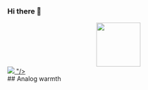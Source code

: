 ### Hi there 👋
<div id="header" align="center">
  <img src="https://github.com/JustCoolDude/JustCoolDude/blob/123/img/im2.png" width="100"/>
</div>
<div id="badges">
  <a href="your-linkedin-URL">
    <img src="<!-- Put this script tag to the <head> of your page -->
<script type="text/javascript" src="https://vk.com/js/api/share.js?95" charset="windows-1251"></script>

<!-- Put this script tag to the place, where the Share button will be -->
<script type="text/javascript"><!--
document.write(VK.Share.button(false,{type: "round_nocount", text: "Сохранить"}));
--></script>"/>
  </a>
  
</div>
## Analog warmth
<!--
**JustCoolDude/JustCoolDude** is a ✨ _special_ ✨ repository because its `README.md` (this file) appears on your GitHub profile.

Here are some ideas to get you started:

- 🔭 I’m currently working on ...
- 🌱 I’m currently learning ...
- 👯 I’m looking to collaborate on ...
- 🤔 I’m looking for help with ...
- 💬 Ask me about ...
- 📫 How to reach me: ...
- 😄 Pronouns: ...
- ⚡ Fun fact: ...
-->
